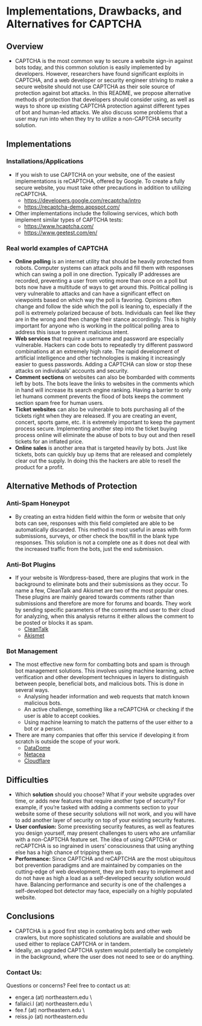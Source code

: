 # Implementations, Drawbacks, and Alternatives for CAPTCHA

## Overview
- CAPTCHA is the most common way to secure a website sign-in against bots today, and this common solution is easily implemented by developers. However, researchers have found significant exploits in CAPTCHA, and a web developer or security engineer striving to make a secure website should not use CAPTCHA as their sole source of protection against bot attacks. In this README, we propose alternative methods of protection that developers should consider using, as well as ways to shore up existing CAPTCHA protection against different types of bot and human-led attacks. We also discuss some problems that a user may run into when they try to utilize a non-CAPTCHA security solution.

## Implementations
### Installations/Applications
- If you wish to use CAPTCHA on your website, one of the easiest implementations is reCAPTCHA, offered by Google. To create a fully secure website, you must take other precautions in addition to utilizing reCAPTCHA.
    - https://developers.google.com/recaptcha/intro
    - https://recaptcha-demo.appspot.com/
- Other implementations include the following services, which both implement similar types of CAPTCHA tests:
    - https://www.hcaptcha.com/
    - https://www.geetest.com/en/
### Real world examples of CAPTCHA
- **Online polling** is an internet utility that should be heavily protected from robots. Computer systems can attack polls and fill them with responses which can swing a poll in one direction. Typically IP addresses are recorded, preventing a user from voting more than once on a poll but bots now have a multitude of ways to get around this. Political polling is very vulnerable to attacks and can have a significant effect on viewpoints based on which way the poll is favoring. Opinions often change and follow the side which the poll is leaning to, especially if the poll is extremely polarized because of bots. Individuals can feel like they are in the wrong and then change their stance accordingly. This is highly important for anyone who is working in the political polling area to address this issue to prevent malicious intent.
- **Web services** that require a username and password are especially vulnerable. Hackers can code bots to repeatedly try different password combinations at an extremely high rate. The rapid development of artificial intelligence and other technologies is making it increasingly easier to guess passwords. Adding a CAPTCHA can slow or stop these attacks on individuals’ accounts and security.
- **Comment sections** on websites can also be bombarded with comments left by bots. The bots leave the links to websites in the comments which in hand will increase its search engine ranking. Having a barrier to only let humans comment prevents the flood of bots keeps the comment section spam free for human users.
- **Ticket websites** can also be vulnerable to bots purchasing all of the tickets right when they are released. If you are creating an event, concert, sports game, etc. it is extremely important to keep the payment process secure. Implementing another step into the ticket buying process online will eliminate the abuse of bots to buy out and then resell tickets for an inflated price. 
- **Online sales** is another area that is targeted heavily by bots. Just like tickets, bots can quickly buy up items that are released and completely clear out the supply. In doing this the hackers are able to resell the product for a profit. 


## Alternative Methods of Protection
### Anti-Spam Honeypot
- By creating an extra hidden field within the form or website that only bots can see, responses with this field completed are able to be automatically discarded. This method is most useful in areas with form submissions, surveys, or other check the box/fill in the blank type responses. This solution is not a complete one as it does not deal with the increased traffic from the bots, just the end submission.
### Anti-Bot Plugins
- If your website is Wordpress-based, there are plugins that work in the background to eliminate bots and their submissions as they occur. To name a few, CleanTalk and Akismet are two of the most popular ones. These plugins are mainly geared towards comments rather than submissions and therefore are more for forums and boards. They work by sending specific parameters of the comments and user to their cloud for analyzing, when this analysis returns it either allows the comment to be posted or blocks it as spam. 
    - [CleanTalk](https://cleantalk.org/)
    - [Akismet](https://akismet.com/)
### Bot Management
- The most effective new form for combatting bots and spam is through bot management solutions. This involves using machine learning, active verification and other development techniques in layers to distinguish between people, beneficial bots, and malicious bots. This is done in several ways.
    - Analysing header information and web requests that match known malicious bots.
    - An active challenge, something like a reCAPTCHA or checking if the user is able to accept cookies.
    - Using machine learning to match the patterns of the user either to a bot or a person. 
- There are many companies that offer this service if developing it from scratch is outside the scope of your work. 
    - [DataDome](https://datadome.co/)
    - [Netacea](https://www.netacea.com/)
    - [Cloudflare](https://www.cloudflare.com/)
## Difficulties
- Which **solution** should you choose? What if your website upgrades over time, or adds new features that require another type of security? For example, if you’re tasked with adding a comments section to your website some of these security solutions will not work, and you will have to add another layer of security on top of your existing security features.
- **User confusion:** Some preexisting security features, as well as features you design yourself, may present challenges to users who are unfamiliar with a non-CAPTCHA feature set. The idea of using CAPTCHA or reCAPTCHA is so ingrained in users’ consciousness that using anything else has a high chance of tripping them up.
- **Performance:** Since CAPTCHA and reCAPTCHA are the most ubiquitous bot prevention paradigms and are maintained by companies on the cutting-edge of web development, they are both easy to implement and do not have as high a load as a self-developed security solution would have. Balancing performance and security is one of the challenges a self-developed bot detector may face, especially on a highly populated website.
## Conclusions
- CAPTCHA is a good first step in combating bots and other web crawlers, but more sophisticated solutions are available and should be used either to replace CAPTCHA or in tandem.
- Ideally, an upgraded CAPTCHA system would potentially be completely in the background, where the user does not need to see or do anything.


### Contact Us: 
Questions or concerns? Feel free to contact us at: 
- enger.a (at) northeastern.edu \
- fallaici.l (at) northeastern.edu \
- fee.f (at) northeastern.edu \
- reiss.jo (at) northeastern.edu
